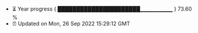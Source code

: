 - ⏳ Year progress { ██████████████████████▁▁▁▁▁▁▁▁ } 73.60 %
- ⏰ Updated on Mon, 26 Sep 2022 15:29:12 GMT

